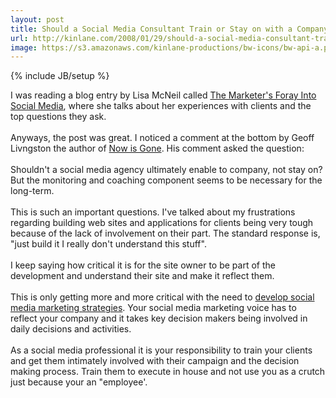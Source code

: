 ```yaml
---
layout: post
title: Should a Social Media Consultant Train or Stay on with a Company.
url: http://kinlane.com/2008/01/29/should-a-social-media-consultant-train-or-stay-on-with-a-company/
image: https://s3.amazonaws.com/kinlane-productions/bw-icons/bw-api-a.png
---
```

{% include JB/setup %}
<p>
     I was reading a blog entry by Lisa McNeil called <a href="http://www.ignitesocialmedia.com/the-marketers-foray-into-social-media/">The Marketer's Foray Into Social Media</a>, where she talks about her experiences with clients and the top questions they ask.
     <br />
     <br />
     Anyways, the post was great. I noticed a comment at the bottom by Geoff Livngston the author of <a href="http://nowisgone.com/">Now is Gone</a>. His comment asked the question:
     <br />
     <br />
     <span class="c1">Shouldn't a social media agency ultimately enable to company, not stay on? But the monitoring and coaching component seems to be necessary for the long-term.
     <br /></span>
     <br />
     This is such an important questions. I've talked about my frustrations regarding building web sites and applications for clients being very tough because of the lack of involvement on their part. The standard response is, "just build it I really don't understand this stuff".
     <br />
     <br />
     I keep saying how critical it is for the site owner to be part of the development and understand their site and make it reflect them.
     <br />
     <br />
     This is only getting more and more critical with the need to <a href="http://www.socialmediasquad.com">develop social media marketing strategies</a>. Your social media marketing voice has to reflect your company and it takes key decision makers being involved in daily decisions and activities.
     <br />
     <br />
     As a social media professional it is your responsibility to train your clients and get them intimately involved with their campaign and the decision making process. Train them to execute in house and not use you as a crutch just because your an "employee'.
     <br />
</p>